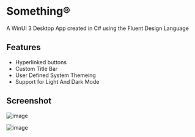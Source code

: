 # Something®

A WinUI 3 Desktop App created in C# using the Fluent Design Language

## Features

- Hyperlinked buttons
- Custom Title Bar
- User Defined System Themeing
- Support for Light And Dark Mode

## Screenshot

![image](https://user-images.githubusercontent.com/57642450/179321813-810152b3-227e-407b-8d40-c43366185ff0.png)

![image](https://user-images.githubusercontent.com/57642450/179321796-cfc2df23-4d73-426b-8321-183bfb356959.png)
